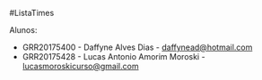 #ListaTimes

Alunos:
- GRR20175400 - Daffyne Alves Dias - daffynead@hotmail.com
- GRR20175428 - Lucas Antonio Amorim Moroski - lucasmoroskicurso@gmail.com 

